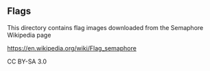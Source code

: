 
Flags
-----

This directory contains flag images downloaded from the Semaphore
Wikipedia page

https://en.wikipedia.org/wiki/Flag_semaphore

CC BY-SA 3.0

